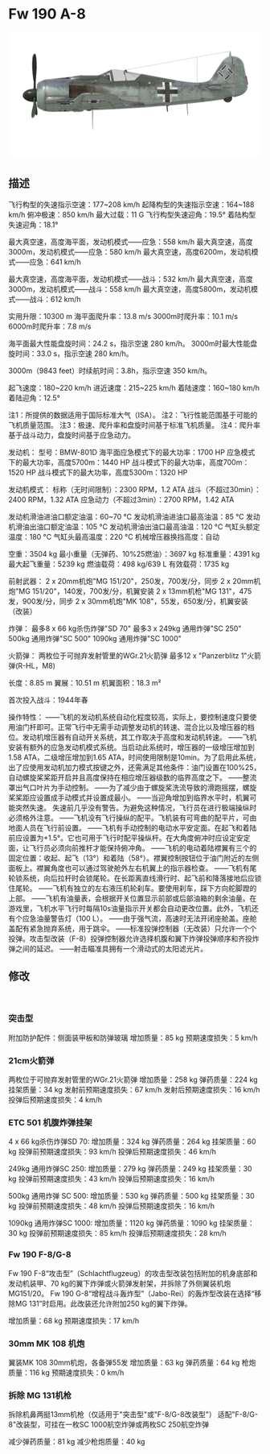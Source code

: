 # Fw 190 A-8

![fw190a8](../images/fw190a8.png)

## 描述

飞行构型的失速指示空速：177~208 km/h
起降构型的失速指示空速：164~188 km/h
俯冲极速：850 km/h
最大过载：11 G
飞行构型失速迎角：19.5°
着陆构型失速迎角：18.1°

最大真空速，高度海平面，发动机模式——应急：558 km/h
最大真空速，高度3000m，发动机模式——应急：580 km/h
最大真空速，高度6200m，发动机模式——应急：641 km/h

最大真空速，高度海平面，发动机模式——战斗：532 km/h
最大真空速，高度3000m，发动机模式——战斗：558 km/h
最大真空速，高度5800m，发动机模式——战斗：612 km/h

实用升限：10300 m
海平面爬升率：13.8 m/s
3000m时爬升率：10.1 m/s
6000m时爬升率：7.8 m/s

海平面最大性能盘旋时间：24.2 s，指示空速 280 km/h。
3000m时最大性能盘旋时间：33.0 s，指示空速 280 km/h。

3000m（9843 feet）时续航时间：3.8h，指示空速 350 km/h。

起飞速度：180~220 km/h
进近速度：215~225 km/h
着陆速度：160~180 km/h
着陆迎角：12.5°

注1：所提供的数据适用于国际标准大气（ISA）。
注2：飞行性能范围基于可能的飞机质量范围。
注3：极速、爬升率和盘旋时间基于标准飞机质量。
注4：爬升率基于战斗动力，盘旋时间基于应急动力。

发动机：
型号：BMW-801D
海平面应急模式下的最大功率：1700 HP
应急模式下的最大功率，高度5700m：1440 HP
战斗模式下的最大功率，高度700m：1520 HP
战斗模式下的最大功率，高度5300m：1320 HP

发动机模式：
标称（无时间限制）：2300 RPM，1.2 ATA
战斗（不超过30min）：2400 RPM，1.32 ATA
应急动力（不超过3min）：2700 RPM，1.42 ATA

发动机滑油进油口额定油温：60~70 °C
发动机滑油进油口最高油温：85 °C
发动机滑油出油口额定油温：105 °C
发动机滑油出油口最高油温：120 °C
气缸头额定温度：180 °C
气缸头最高温度：220 °C
机械增压器换挡高度：自动

空重：3504 kg
最小重量（无弹药、10%25燃油）：3697 kg
标准重量：4391 kg
最大起飞重量：5239 kg
燃油载荷：498 kg/639 L
有效载荷：1735 kg

前射武器：
2 x 20mm机炮"MG 151/20"，250发，700发/分，同步
2 x 20mm机炮"MG 151/20"，140发，700发/分，机翼安装
2 x 13mm机枪"MG 131"，475发，900发/分，同步
2 x 30mm机炮"MK 108"，55发，650发/分，机翼安装（改装）

炸弹：
最多8 x 66 kg杀伤炸弹"SD 70"
最多3 x 249kg 通用炸弹"SC 250"
500kg 通用炸弹"SC 500"
1090kg 通用炸弹"SC 1000"

火箭弹：
两枚位于可抛弃发射管里的WGr.21火箭弹
最多12 x "Panzerblitz 1"火箭弹(R-HL，M8)

长度：8.85 m
翼展：10.51 m
机翼面积：18.3 m²

首次投入战斗：1944年春

操作特性：
——飞机的发动机系统自动化程度较高，实际上，要控制速度只要使用油门杆即可。正常飞行中无需手动调整发动机的转速、混合比以及增压器的档位。发动机增压器有自动开关系统，其工作取决于高度和发动机转速。
——飞机安装有额外的应急发动机模式系统。当启动此系统时，增压器的一级增压增加到1.58 ATA，二级增压增加到1.65 ATA，时间使用限制是10min。为了启用此系统，出了应使用发动机加力模式按键之外，还需满足其他条件：油门设置在100%25，自动螺旋桨桨距开启并且高度保持在相应增压器级数的临界高度之下。
——整流罩出气口叶片为手动控制。
——为了减少由于螺旋桨洗流导致的滑跑摇摆，螺旋桨桨距应设置成手动模式并设置成最小。
——当迎角增加到临界水平时，机翼可能突然失速。 失速前几乎没有警告。为避免这种情况，飞行员在进行极端操纵时必须格外注意。
——飞机没有飞行操纵的配平。飞机装有可弯曲的配平片，可由地面人员在飞行前设置。
——飞机有手动控制的电动水平安定面。在起飞和着陆前应设置为+1.5°。它也可用于飞行时配平操纵杆。在大角度俯冲时应设定安定面，让飞行员必须向前推杆才能保持俯冲角。
——飞机的电动着陆襟翼有三个的固定位置：收起、起飞（13°）和着陆（58°）。襟翼控制按钮位于油门附近的左侧面板上。襟翼角度也可以通过驾驶舱外左右机翼上的指示器检查。
——飞机有尾轮锁系统，向后拉杆时会锁尾轮。在长距离直线滑行时、起飞前和降落接地后应锁住尾轮。
——飞机有独立的左右液压机轮刹车。要使用刹车，踩下方向舵脚蹬的上部。
——飞机有油量表，会根据开关位置显示前部或后部油箱的剩余油量。在游戏里，飞机水平飞行时每隔10s油量指示开关都会自动更改位置。此外，飞机还有个应急油量警告灯（100 L）。
——由于强气流，高速时无法开闭座舱盖。座舱盖配有紧急抛弃系统，用于跳伞。
——标准投弹控制器（无改装）只允许一个个投弹。攻击型改装（F-8）投弹控制器允许选择机腹和翼下炸弹投弹顺序和齐投炸弹之间的延迟。
——射击瞄准具拥有一个滑动式的太阳滤光片。

## 修改
﻿

### 突击型

附加防护配件：侧面装甲板和防弹玻璃
增加质量：85 kg
预期速度损失：5 km/h

### 21cm火箭弹

两枚位于可抛弃发射管里的WGr.21火箭弹
增加质量：258 kg
弹药质量：224 kg
挂架质量：34 kg
发射前预期速度损失：67 km/h
发射后预期速度损失：16 km/h
投弹后预期速度损失：4 km/h

### ETC 501 机腹炸弹挂架

4 x 66 kg杀伤炸弹SD 70:
增加质量：324 kg
弹药质量：264 kg
挂架质量：60 kg
投弹前预期速度损失：93 km/h
投弹后预期速度损失：46 km/h

249kg 通用炸弹SC 250:
增加质量：279 kg
弹药质量：249 kg
挂架质量：30 kg
投弹前预期速度损失：43 km/h
投弹后预期速度损失：16 km/h

500kg 通用炸弹 SC 500:
增加质量：530 kg
弹药质量：500 kg
挂架质量：30 kg
投弹前预期速度损失：48 km/h
投弹后预期速度损失：16 km/h

1090kg 通用炸弹SC 1000:
增加质量：1120 kg
弹药质量：1090 kg
挂架质量：30 kg
投弹前预期速度损失：85 km/h
投弹后预期速度损失：28 km/h

### Fw 190 F-8/G-8

Fw 190 F-8“攻击型”（Schlachtflugzeug）的攻击型改装包括附加的机身底部和发动机装甲、70 kg的翼下炸弹或火箭弹发射架，并拆除了外侧翼装机炮MG151/20。
Fw 190 G-8“增程战斗轰炸型”（Jabo-Rei）的轰炸型改装在选择“移除MG 131”时启用。此改装还允许附加250 kg的翼下炸弹。

增加质量：68 kg
预期速度损失：17 km/h

### 30mm MK 108 机炮

翼装MK 108 30mm机炮，各备弹55发
增加质量：63 kg
弹药质量：64 kg
枪炮质量：116 kg
预期速度损失：0 km/h﻿

### 拆除 MG 131机枪

拆除机鼻两挺13mm机枪（仅适用于"突击型"或"F-8/G-8改装型"）
适配"F-8/G-8"改装型，可挂在一枚SC 1000航空炸弹或两枚SC 250航空炸弹

减少弹药质量：81 kg
减少枪炮质量：40 kg